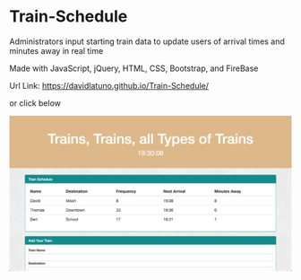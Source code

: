 # Train-Schedule

Administrators input starting train data to update users of arrival times and minutes away in real time

Made with JavaScript, jQuery, HTML, CSS, Bootstrap, and FireBase

Url Link: https://davidlatuno.github.io/Train-Schedule/

or click below

[![deployed](assets/images/Train-Schedule.png)](https://davidlatuno.github.io/Train-Schedule/)
